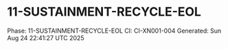 # 11-SUSTAINMENT-RECYCLE-EOL
Phase: 11-SUSTAINMENT-RECYCLE-EOL
CI: CI-XN001-004
Generated: Sun Aug 24 22:41:27 UTC 2025
